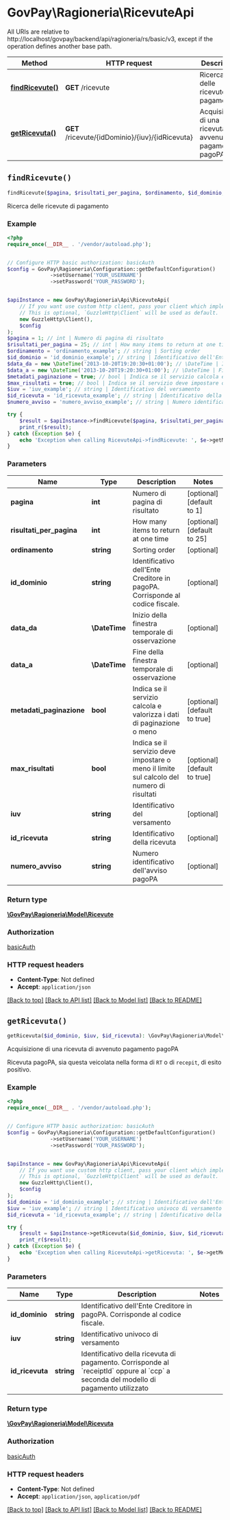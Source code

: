 # GovPay\Ragioneria\RicevuteApi

All URIs are relative to http://localhost/govpay/backend/api/ragioneria/rs/basic/v3, except if the operation defines another base path.

| Method | HTTP request | Description |
| ------------- | ------------- | ------------- |
| [**findRicevute()**](RicevuteApi.md#findRicevute) | **GET** /ricevute | Ricerca delle ricevute di pagamento |
| [**getRicevuta()**](RicevuteApi.md#getRicevuta) | **GET** /ricevute/{idDominio}/{iuv}/{idRicevuta} | Acquisizione di una ricevuta di avvenuto pagamento pagoPA |


## `findRicevute()`

```php
findRicevute($pagina, $risultati_per_pagina, $ordinamento, $id_dominio, $data_da, $data_a, $metadati_paginazione, $max_risultati, $iuv, $id_ricevuta, $numero_avviso): \GovPay\Ragioneria\Model\Ricevute
```

Ricerca delle ricevute di pagamento

### Example

```php
<?php
require_once(__DIR__ . '/vendor/autoload.php');


// Configure HTTP basic authorization: basicAuth
$config = GovPay\Ragioneria\Configuration::getDefaultConfiguration()
              ->setUsername('YOUR_USERNAME')
              ->setPassword('YOUR_PASSWORD');


$apiInstance = new GovPay\Ragioneria\Api\RicevuteApi(
    // If you want use custom http client, pass your client which implements `GuzzleHttp\ClientInterface`.
    // This is optional, `GuzzleHttp\Client` will be used as default.
    new GuzzleHttp\Client(),
    $config
);
$pagina = 1; // int | Numero di pagina di risultato
$risultati_per_pagina = 25; // int | How many items to return at one time
$ordinamento = 'ordinamento_example'; // string | Sorting order
$id_dominio = 'id_dominio_example'; // string | Identificativo dell'Ente Creditore in pagoPA. Corrisponde al codice fiscale.
$data_da = new \DateTime('2013-10-20T19:20:30+01:00'); // \DateTime | Inizio della finestra temporale di osservazione
$data_a = new \DateTime('2013-10-20T19:20:30+01:00'); // \DateTime | Fine della finestra temporale di osservazione
$metadati_paginazione = true; // bool | Indica se il servizio calcola e valorizza i dati di paginazione o meno
$max_risultati = true; // bool | Indica se il servizio deve impostare o meno il limite sul calcolo del numero di risultati
$iuv = 'iuv_example'; // string | Identificativo del versamento
$id_ricevuta = 'id_ricevuta_example'; // string | Identificativo della ricevuta
$numero_avviso = 'numero_avviso_example'; // string | Numero identificativo dell'avviso pagoPA

try {
    $result = $apiInstance->findRicevute($pagina, $risultati_per_pagina, $ordinamento, $id_dominio, $data_da, $data_a, $metadati_paginazione, $max_risultati, $iuv, $id_ricevuta, $numero_avviso);
    print_r($result);
} catch (Exception $e) {
    echo 'Exception when calling RicevuteApi->findRicevute: ', $e->getMessage(), PHP_EOL;
}
```

### Parameters

| Name | Type | Description  | Notes |
| ------------- | ------------- | ------------- | ------------- |
| **pagina** | **int**| Numero di pagina di risultato | [optional] [default to 1] |
| **risultati_per_pagina** | **int**| How many items to return at one time | [optional] [default to 25] |
| **ordinamento** | **string**| Sorting order | [optional] |
| **id_dominio** | **string**| Identificativo dell&#39;Ente Creditore in pagoPA. Corrisponde al codice fiscale. | [optional] |
| **data_da** | **\DateTime**| Inizio della finestra temporale di osservazione | [optional] |
| **data_a** | **\DateTime**| Fine della finestra temporale di osservazione | [optional] |
| **metadati_paginazione** | **bool**| Indica se il servizio calcola e valorizza i dati di paginazione o meno | [optional] [default to true] |
| **max_risultati** | **bool**| Indica se il servizio deve impostare o meno il limite sul calcolo del numero di risultati | [optional] [default to true] |
| **iuv** | **string**| Identificativo del versamento | [optional] |
| **id_ricevuta** | **string**| Identificativo della ricevuta | [optional] |
| **numero_avviso** | **string**| Numero identificativo dell&#39;avviso pagoPA | [optional] |

### Return type

[**\GovPay\Ragioneria\Model\Ricevute**](../Model/Ricevute.md)

### Authorization

[basicAuth](../../README.md#basicAuth)

### HTTP request headers

- **Content-Type**: Not defined
- **Accept**: `application/json`

[[Back to top]](#) [[Back to API list]](../../README.md#endpoints)
[[Back to Model list]](../../README.md#models)
[[Back to README]](../../README.md)

## `getRicevuta()`

```php
getRicevuta($id_dominio, $iuv, $id_ricevuta): \GovPay\Ragioneria\Model\Ricevuta
```

Acquisizione di una ricevuta di avvenuto pagamento pagoPA

Ricevuta pagoPA, sia questa veicolata nella forma di `RT` o di `recepit`, di esito positivo.

### Example

```php
<?php
require_once(__DIR__ . '/vendor/autoload.php');


// Configure HTTP basic authorization: basicAuth
$config = GovPay\Ragioneria\Configuration::getDefaultConfiguration()
              ->setUsername('YOUR_USERNAME')
              ->setPassword('YOUR_PASSWORD');


$apiInstance = new GovPay\Ragioneria\Api\RicevuteApi(
    // If you want use custom http client, pass your client which implements `GuzzleHttp\ClientInterface`.
    // This is optional, `GuzzleHttp\Client` will be used as default.
    new GuzzleHttp\Client(),
    $config
);
$id_dominio = 'id_dominio_example'; // string | Identificativo dell'Ente Creditore in pagoPA. Corrisponde al codice fiscale.
$iuv = 'iuv_example'; // string | Identificativo univoco di versamento
$id_ricevuta = 'id_ricevuta_example'; // string | Identificativo della ricevuta di pagamento. Corrisponde al `receiptId` oppure al `ccp` a seconda del modello di pagamento utilizzato

try {
    $result = $apiInstance->getRicevuta($id_dominio, $iuv, $id_ricevuta);
    print_r($result);
} catch (Exception $e) {
    echo 'Exception when calling RicevuteApi->getRicevuta: ', $e->getMessage(), PHP_EOL;
}
```

### Parameters

| Name | Type | Description  | Notes |
| ------------- | ------------- | ------------- | ------------- |
| **id_dominio** | **string**| Identificativo dell&#39;Ente Creditore in pagoPA. Corrisponde al codice fiscale. | |
| **iuv** | **string**| Identificativo univoco di versamento | |
| **id_ricevuta** | **string**| Identificativo della ricevuta di pagamento. Corrisponde al &#x60;receiptId&#x60; oppure al &#x60;ccp&#x60; a seconda del modello di pagamento utilizzato | |

### Return type

[**\GovPay\Ragioneria\Model\Ricevuta**](../Model/Ricevuta.md)

### Authorization

[basicAuth](../../README.md#basicAuth)

### HTTP request headers

- **Content-Type**: Not defined
- **Accept**: `application/json`, `application/pdf`

[[Back to top]](#) [[Back to API list]](../../README.md#endpoints)
[[Back to Model list]](../../README.md#models)
[[Back to README]](../../README.md)
